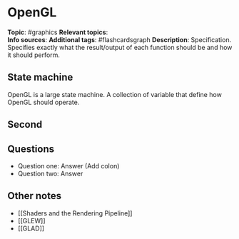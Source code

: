 # OpenGL

**Topic**: #graphics 
**Relevant topics**:  
**Info sources**: 
**Additional tags**: #flashcardsgraph
**Description**: Specification. Specifies exactly what the result/output of each function should be and how it should perform.



## State machine

OpenGL is a large state machine. A collection of variable that define how OpenGL should operate.


## Second


## Questions

- Question one: Answer (Add colon)
- Question two: Answer


## Other notes

- [[Shaders and the Rendering Pipeline]]
- [[GLEW]]
- [[GLAD]]
